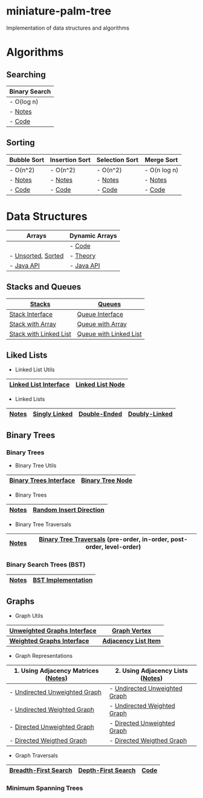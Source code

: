 # miniature-palm-tree
Implementation of data structures and algorithms

# Algorithms

## Searching 

| Binary Search |
| ------------- |
| - O(log n)    |
| - [Notes](https://goo.gl/fhaqYe) |
| - [Code](https://github.com/adinutzyc21/miniature-palm-tree/blob/master/Algorithms/searching/binarySearch/BinarySearch.java) |

## Sorting

| Bubble Sort | Insertion Sort | Selection Sort | Merge Sort   |
| ----------- | -------------- | -------------- | ------------ |
| - O(n^2)    | - O(n^2)       | - O(n^2)       | - O(n log n) |
| - [Notes](https://goo.gl/Enr70l) | - [Notes](https://goo.gl/4fCZo3) | - [Notes](https://goo.gl/88VuSz) | - [Notes](https://goo.gl/3wvsqe) |
| - [Code](https://github.com/adinutzyc21/miniature-palm-tree/blob/master/Algorithms/sorting/bubbleSort/BubbleSort.java)  | - [Code](https://github.com/adinutzyc21/miniature-palm-tree/blob/master/Algorithms/sorting/insertionSort/InsertionSort.java)|    - [Code](https://github.com/adinutzyc21/miniature-palm-tree/blob/master/Algorithms/sorting/selectionSort/SelectionSort.java) | - [Code](https://github.com/adinutzyc21/miniature-palm-tree/blob/master/Algorithms/sorting/mergeSort/MergeSort.java) |

# Data Structures

| Arrays | Dynamic Arrays |
| ------ | -------------- |
|  | - [Code](https://github.com/adinutzyc21/miniature-palm-tree/blob/master/DataStructures/dynamicArrays/dynamicArrays/DynamicArray.java) |
| - [Unsorted](https://goo.gl/Ao7izn), [Sorted](https://goo.gl/R5vnUJ) | - [Theory](https://goo.gl/uVgZ0m) |
| - [Java API](https://goo.gl/gt35qv) | - [Java API](https://goo.gl/yWLsPT) |

## Stacks and Queues

| [Stacks](https://goo.gl/FvxQpz) | [Queues](https://goo.gl/ui1H6w) |
| ------ | -------------- |
| [Stack Interface](https://github.com/adinutzyc21/miniature-palm-tree/blob/master/DataStructures/stacks/stacks_src/InterfaceStack.java)   | [Queue Interface](https://github.com/adinutzyc21/miniature-palm-tree/blob/master/DataStructures/queues/queues_src/InterfaceQueue.java)|
| [Stack with Array](https://github.com/adinutzyc21/miniature-palm-tree/blob/master/DataStructures/stacks/stacks_src/StackArray.java)   | [Queue with Array](https://github.com/adinutzyc21/miniature-palm-tree/blob/master/DataStructures/queues/queues_src/QueueArray.java)|
| [Stack with Linked List](https://github.com/adinutzyc21/miniature-palm-tree/blob/master/DataStructures/stacks/stacks_src/StackList.java)   | [Queue with Linked List](https://github.com/adinutzyc21/miniature-palm-tree/blob/master/DataStructures/queues/queues_src/QueueList.java)|

## Liked Lists

- Linked List Utils

| [Linked List Interface](https://github.com/adinutzyc21/miniature-palm-tree/blob/master/DataStructures/linkedLists/linkedLists_util/InterfaceLinkedList.java) | [Linked List Node](https://github.com/adinutzyc21/miniature-palm-tree/blob/master/DataStructures/linkedLists/linkedLists_util/Node.java) |
| --- | --- |

- Linked Lists

| [Notes](https://goo.gl/X7k6Ra) | [Singly Linked](https://github.com/adinutzyc21/miniature-palm-tree/blob/master/DataStructures/linkedLists/linkedLists_src/SinglyLinkedList.java) | [Double-Ended](https://github.com/adinutzyc21/miniature-palm-tree/blob/master/DataStructures/linkedLists/linkedLists_src/DoubleEndedList.java) | [Doubly-Linked](https://github.com/adinutzyc21/miniature-palm-tree/blob/master/DataStructures/linkedLists/linkedLists_src/DoublyLinkedList.java) |
| --- | --- | --- | --- |

## Binary Trees 

### Binary Trees

- Binary Tree Utils

| [Binary Trees Interface](https://github.com/adinutzyc21/miniature-palm-tree/blob/master/DataStructures/binaryTrees/binaryTree_util/InterfaceBinaryTree.java) | [Binary Tree Node](https://github.com/adinutzyc21/miniature-palm-tree/blob/master/DataStructures/binaryTrees/binaryTree_util/Node.java) |
| --- | --- |

- Binary Trees

| [Notes](https://goo.gl/JD4IFW) | [Random Insert Direction](https://github.com/adinutzyc21/miniature-palm-tree/blob/master/DataStructures/binaryTrees/binaryTree_src/BinaryTreeInsertRandomDirection.java) |
| --------- | --------------------------- |

- Binary Tree Traversals

| [Notes](https://goo.gl/cgOg2M) | [Binary Tree Traversals](https://github.com/adinutzyc21/miniature-palm-tree/blob/master/DataStructures/binaryTrees/bst_src/BinaryTreeTraversals.java) (pre-order, in-order, post-order, level-order) |
| --------- | --------------------------- |

### Binary Search Trees (BST)

| [Notes](https://goo.gl/4E91pF) | [BST Implementation](https://github.com/adinutzyc21/miniature-palm-tree/blob/master/DataStructures/binaryTrees/bst_src/BinarySearchTree.java) |
| --------- | --------------------------- |


## Graphs

- Graph Utils

| [Unweighted Graphs Interface](https://github.com/adinutzyc21/miniature-palm-tree/blob/master/DataStructures/graphs/graph_util/InterfaceUnweightedGraph.java) | [Graph Vertex](https://github.com/adinutzyc21/miniature-palm-tree/blob/master/DataStructures/graphs/graph_util/Vertex.java) |
| --- | --- |
| **[Weighted Graphs Interface](https://github.com/adinutzyc21/miniature-palm-tree/blob/master/DataStructures/graphs/graph_util/InterfaceWeightedGraph.java)** | **[Adjacency List Item](https://github.com/adinutzyc21/miniature-palm-tree/blob/master/DataStructures/graphs/graph_util/Item.java)** |

- Graph Representations

| 1. Using Adjacency Matrices ([Notes]()) | 2. Using Adjacency Lists ([Notes]()) | 
| --------------------------------------- | ------------------------------------ | 
| - [Undirected Unweighted Graph](https://github.com/adinutzyc21/miniature-palm-tree/blob/master/DataStructures/graphs/graph_matrix_src/UndirectedUnweightedGraphM.java) | - [Undirected Unweighted Graph](https://github.com/adinutzyc21/miniature-palm-tree/blob/master/DataStructures/graphs/graph_list_src/UndirectedUnweightedGraphL.java) | 
| - [Undirected Weighted Graph](https://github.com/adinutzyc21/miniature-palm-tree/blob/master/DataStructures/graphs/graph_matrix_src/UndirectedWeightedGraphM.java) | - [Undirected Weighted Graph](https://github.com/adinutzyc21/miniature-palm-tree/blob/master/DataStructures/graphs/graph_list_src/UndirectedWeightedGraphL.java) | 
| - [Directed Unweighted Graph](https://github.com/adinutzyc21/miniature-palm-tree/blob/master/DataStructures/graphs/graph_matrix_src/DirectedUnweightedGraphM.java) | - [Directed Unweighted Graph](https://github.com/adinutzyc21/miniature-palm-tree/blob/master/DataStructures/graphs/graph_list_src/DirectedUnweightedGraphL.java) | 
| - [Directed Weigthed Graph](https://github.com/adinutzyc21/miniature-palm-tree/blob/master/DataStructures/graphs/graph_matrix_src/DirectedWeightedGraphM.java) |  - [Directed Weigthed Graph](https://github.com/adinutzyc21/miniature-palm-tree/blob/master/DataStructures/graphs/graph_list_src/DirectedWeightedGraphL.java) | 
  
- Graph Traversals

| [Breadth-First Search](https://goo.gl/znyy7N) | [Depth-First Search](https://goo.gl/Qp1p8q) | [Code](https://github.com/adinutzyc21/miniature-palm-tree/blob/master/DataStructures/graphs/graphs_algorithms_src/GraphTraversals.java) |
|------------------- | -------------------------------- | -------------------------------- | 

### Minimum Spanning Trees
